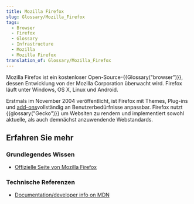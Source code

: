 ```yaml
---
title: Mozilla Firefox
slug: Glossary/Mozilla_Firefox
tags:
  - Browser
  - Firefox
  - Glossary
  - Infrastructure
  - Mozilla
  - Mozilla Firefox
translation_of: Glossary/Mozilla_Firefox
---
```

Mozilla Firefox ist ein kostenloser Open-Source-{{Glossary("browser")}}, dessen Entwicklung von der Mozilla Corporation überwacht wird. Firefox läuft unter Windows, OS X, Linux und Android.

Erstmals im November 2004 veröffentlicht, ist Firefox mit Themes, Plug-ins und [add-ons](https://developer.mozilla.org/en-US/Add-ons)vollständig an Benutzerbedürfnisse anpassbar. Firefox nutzt {{glossary("Gecko")}} um Websiten zu rendern und implementiert sowohl aktuelle, als auch demnächst anzuwendende Webstandards.

## Erfahren Sie mehr

### Grundlegendes Wissen

- [Offizielle Seite von Mozilla Firefox](https://www.firefox.com/)

### Technische Referenzen

- [Documentation/developer info on MDN](https://developer.mozilla.org/en-US/Firefox)
